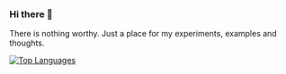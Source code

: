### Hi there 👋

There is nothing worthy. Just a place for my experiments, examples and thoughts. 

[![Top Languages](https://github-readme-stats.vercel.app/api/top-langs/?username=mxmory&layout=compact)]()

<!--
**mxmory/mxmory** is a ✨ _special_ ✨ repository because its `README.md` (this file) appears on your GitHub profile.

Here are some ideas to get you started:

- 🔭 I’m currently working on ...
- 🌱 I’m currently learning ...
- 👯 I’m looking to collaborate on ...
- 🤔 I’m looking for help with ...
- 💬 Ask me about ...
- 📫 How to reach me: ...
- 😄 Pronouns: ...
- ⚡ Fun fact: ...
-->
